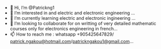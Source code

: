 - 👋 Hi, I’m @Patrickng1
- 👀 I’m interested in  and electric and electronic engineering  ...
- 🌱 I’m currently learning electric and electronic ingineering  ...
- 💞️ I’m looking to collaborate for on writting of very detailed mathematic courses only for electronics engineering in french...
- 📫 How to reach me : whatsapp +905425647829/ patrick.ngakou@hotmail.com/patrickngakou1@gmail.com...

<!---
Patrickng1/Patrickng1 is a ✨ special ✨ repository because its `README.md` (this file) appears on your GitHub profile.
You can click the Preview link to take a look at your changes.
--->
